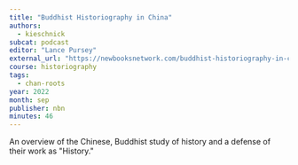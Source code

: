 ```yaml
---
title: "Buddhist Historiography in China"
authors:
  - kieschnick
subcat: podcast
editor: "Lance Pursey"
external_url: "https://newbooksnetwork.com/buddhist-historiography-in-china"
course: historiography
tags:
  - chan-roots
year: 2022
month: sep
publisher: nbn
minutes: 46
---
```


An overview of the Chinese, Buddhist study of history and a defense of their work as "History."
